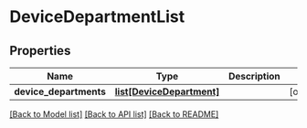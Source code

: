 # DeviceDepartmentList

## Properties
Name | Type | Description | Notes
------------ | ------------- | ------------- | -------------
**device_departments** | [**list[DeviceDepartment]**](DeviceDepartment.md) |  | [optional] 

[[Back to Model list]](../README.md#documentation-for-models) [[Back to API list]](../README.md#documentation-for-api-endpoints) [[Back to README]](../README.md)


